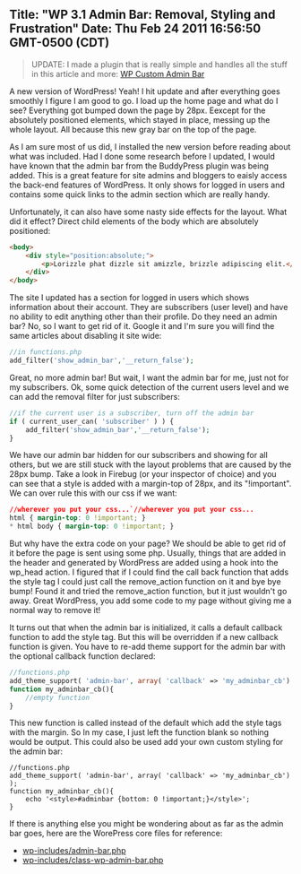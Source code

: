 Title: "WP 3.1 Admin Bar: Removal, Styling and Frustration"
Date: Thu Feb 24 2011 16:56:50 GMT-0500 (CDT)
---

> UPDATE: I made a plugin that is really simple and handles all the stuff in this article and more: [WP Custom Admin Bar](http://wordpress.org/extend/plugins/wp-custom-admin-bar/)

A new version of WordPress! Yeah! I hit update and after everything goes smoothly I figure I am good to go.  I load up the home page and what do I see?  Everything got bumped down the page by 28px. Eexcept for the absolutely positioned elements, which stayed in place, messing up the whole layout.  All because this new gray bar on the top of the page.

As I am sure most of us did, I installed the new version before reading about what was included.  Had I done some research before I updated, I would have known that the admin bar from the BuddyPress plugin was being added.  This is a great feature for site admins and bloggers to eaisly access the back-end features of WordPress. It only shows for logged in users and contains some quick links to the admin section which are really handy.

Unfortunately, it can also have some nasty side effects for the layout.  What did it effect? Direct child elements of the body which are absolutely positioned:

```html
<body>
    <div style="position:absolute;">
		<p>Lorizzle phat dizzle sit amizzle, brizzle adipiscing elit.</p>
    </div>
</body>
```

The site I updated has a section for logged in users which shows information about their account.  They are subscribers (user level) and have no ability to edit anything other than their profile.  Do they need an admin bar? No, so I want to get rid of it.  Google it and I'm sure you will find the same articles about disabling it site wide:

```php
//in functions.php
add_filter('show_admin_bar','__return_false');
```

Great, no more admin bar!  But wait, I want the admin bar for me, just not for my subscribers.  Ok, some quick detection of the current users level and we can add the removal filter for just subscribers:

```php
//if the current user is a subscriber, turn off the admin bar
if ( current_user_can( 'subscriber' ) ) {
    add_filter('show_admin_bar','__return_false');
}
```

We have our admin bar hidden for our subscribers and showing for all others, but we are still stuck with the layout problems that are caused by the 28px bump.  Take a look in Firebug (or your inspector of choice) and you can see that a style is added with a margin-top of 28px, and its "!important".  We can over rule this with our css if we want:

```css
//wherever you put your css...`//wherever you put your css...
html { margin-top: 0 !important; }
* html body { margin-top: 0 !important; }
```

But why have the extra code on your page?  We should be able to get rid of it before the page is sent using some php.  Usually, things that are added in the header and generated by  WordPress are added using a hook into the wp_head action.  I figured that if I could find the call back function that adds the style tag I could just call the remove_action function on it and bye bye bump!  Found it and tried the remove_action function, but it just wouldn't go away.  Great WordPress, you add some code to my page without giving me a normal way to remove it!

It turns out that when the admin bar is initialized, it calls a default callback function to add the style tag.  But this will be overridden if a new callback function is given.  You have to re-add theme support for the admin bar with the optional callback function declared:

```php
//functions.php
add_theme_support( 'admin-bar', array( 'callback' => 'my_adminbar_cb') );
function my_adminbar_cb(){
    //empty function
}
```

This new function is called instead of the default which add the style tags with the margin.  So In my case, I just left the function blank so nothing would be output.  This could also be used add your own custom styling for the admin bar:
```
//functions.php
add_theme_support( 'admin-bar', array( 'callback' => 'my_adminbar_cb') );
function my_adminbar_cb(){
    echo '<style>#adminbar {bottom: 0 !important;}</style>';
}
```

If there is anything else you might be wondering about as far as the admin bar goes, here are the WorePress core files for reference:

- [wp-includes/admin-bar.php](http://core.trac.wordpress.org/browser/tags/3.1/wp-includes/admin-bar.php)
- [wp-includes/class-wp-admin-bar.php](http://core.trac.wordpress.org/browser/tags/3.1/wp-includes/class-wp-admin-bar.php)
